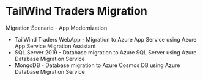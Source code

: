 # TailWind Traders Migration

Migration Scenario - App Modernization
* TailWind Traders WebApp - Migration to Azure App Service using Azure App Service Migration Assistant
* SQL Server 2019 - Database migration to Azure SQL Server using Azure Database Migration Service
* MongoDB - Database migration to Azure Cosmos DB using Azure Database Migration Service